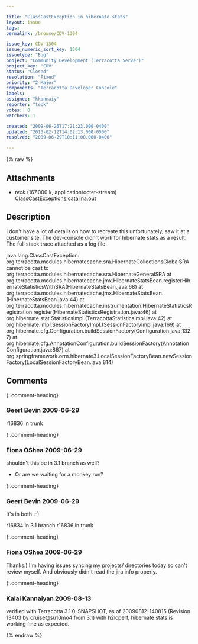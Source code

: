 ```yaml
---

title: "ClassCastException in hibernate-stats"
layout: issue
tags: 
permalink: /browse/CDV-1304

issue_key: CDV-1304
issue_numeric_sort_key: 1304
issuetype: "Bug"
project: "Community Development (Terracotta Server)"
project_key: "CDV"
status: "Closed"
resolution: "Fixed"
priority: "2 Major"
components: "Terracotta Developer Console"
labels: 
assignee: "kkannaiy"
reporter: "teck"
votes:  0
watchers: 1

created: "2009-06-26T17:21:23.000-0400"
updated: "2013-02-12T14:02:13.000-0500"
resolved: "2009-06-29T10:11:00.000-0400"

---
```




{% raw %}


## Attachments
  
* <em>teck</em> (167.000 k, application/octet-stream) [ClassCastExceptions.catalina.out](/attachments/CDV/CDV-1304/ClassCastExceptions.catalina.out)
  



## Description

<div markdown="1" class="description">

I don't have a lot of details on how to recreate this unfortunately, saw it at a customer site. The dev-console didn't work for hibernate stats as a result. The full stack trace attached as a log file 

java.lang.ClassCastException: org.terracotta.modules.hibernatecache.sra.HibernateCollectionsGlobalSRA cannot be cast to org.terracotta.modules.hibernatecache.sra.HibernateGeneralSRA
	at org.terracotta.modules.hibernatecache.jmx.HibernateStatsBean.registerHibernateStatisticsWithSRA(HibernateStatsBean.java:68)
	at org.terracotta.modules.hibernatecache.jmx.HibernateStatsBean.<init>(HibernateStatsBean.java:44)
	at org.terracotta.modules.hibernatecache.instrumentation.HibernateStatisticsRegistration.register(HibernateStatisticsRegistration.java:46)
	at org.hibernate.stat.StatisticsImpl.<init>(TerracottaStatisticsImpl.java:42)
	at org.hibernate.impl.SessionFactoryImpl.<init>(SessionFactoryImpl.java:169)
	at org.hibernate.cfg.Configuration.buildSessionFactory(Configuration.java:1327)
	at org.hibernate.cfg.AnnotationConfiguration.buildSessionFactory(AnnotationConfiguration.java:867)
	at org.springframework.orm.hibernate3.LocalSessionFactoryBean.newSessionFactory(LocalSessionFactoryBean.java:814)

</div>

## Comments


{:.comment-heading}
### **Geert Bevin** <span class="date">2009-06-29</span>

<div markdown="1" class="comment">

r16836 in trunk

</div>


{:.comment-heading}
### **Fiona OShea** <span class="date">2009-06-29</span>

<div markdown="1" class="comment">

shouldn't this be in 3.1 branch as well?
- Or are we waiting for a monkey run?

</div>


{:.comment-heading}
### **Geert Bevin** <span class="date">2009-06-29</span>

<div markdown="1" class="comment">

It's in both :-)

r16834 in 3.1 branch
r16836 in trunk

</div>


{:.comment-heading}
### **Fiona OShea** <span class="date">2009-06-29</span>

<div markdown="1" class="comment">

Thanks:) I'm having issues syncing my projects/ directories today so can't review myself.  And obviously didn't read the jira info properly.



</div>


{:.comment-heading}
### **Kalai Kannaiyan** <span class="date">2009-08-13</span>

<div markdown="1" class="comment">

verified with  Terracotta 3.1.0-SNAPSHOT, as of 20090812-140815 (Revision 13403 by cruise@su10mo4 from 3.1) with h2lcperf, hibernate stats is working fine as expected.


</div>



{% endraw %}
